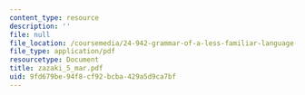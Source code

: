 ```yaml
---
content_type: resource
description: ''
file: null
file_location: /coursemedia/24-942-grammar-of-a-less-familiar-language-spring-2003/9fd679be94f8cf92bcba429a5d9ca7bf_zazaki_5_mar.pdf
file_type: application/pdf
resourcetype: Document
title: zazaki_5_mar.pdf
uid: 9fd679be-94f8-cf92-bcba-429a5d9ca7bf
---
```

